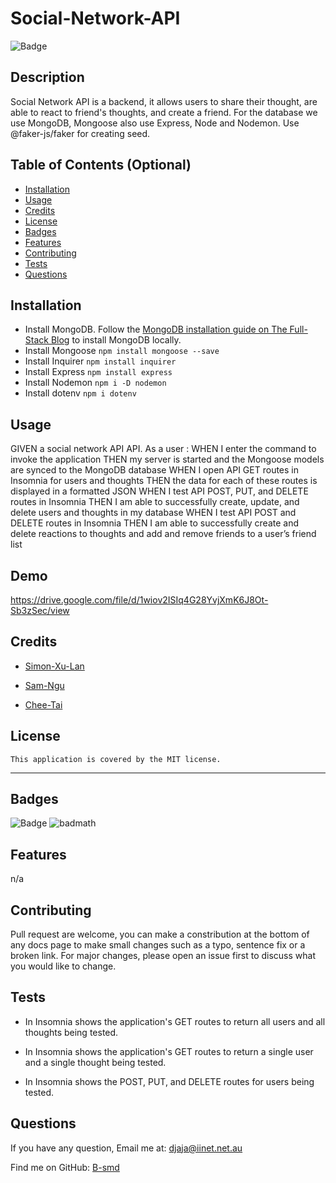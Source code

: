 # Social-Network-API

  ![Badge](https://img.shields.io/badge/License-MIT-blue.svg)

## Description

Social Network API is a backend, it allows users to share their thought, are able to react to friend's thoughts, and create a friend. For the database we use MongoDB, Mongoose also use Express, Node and Nodemon. Use @faker-js/faker for creating seed.

## Table of Contents (Optional)

- [Installation](#installation)
- [Usage](#usage)
- [Credits](#credits)
- [License](#license)
- [Badges](#badges)
- [Features](#features)
- [Contributing](#contributing)
- [Tests](#tests)
- [Questions](#questions)

## Installation

- Install MongoDB. Follow the [MongoDB installation guide on The Full-Stack Blog](https://coding-boot-camp.github.io/full-stack/mongodb/how-to-install-mongodb) to install MongoDB locally.
- Install Mongoose `npm install mongoose --save`
- Install Inquirer `npm install inquirer`
- Install Express `npm install express`
- Install Nodemon `npm i -D nodemon`
- Install dotenv `npm i dotenv`


## Usage

GIVEN a social network API API.
As a user :
WHEN I enter the command to invoke the application
THEN my server is started and the Mongoose models are synced to the MongoDB database
WHEN I open API GET routes in Insomnia for users and thoughts
THEN the data for each of these routes is displayed in a formatted JSON
WHEN I test API POST, PUT, and DELETE routes in Insomnia
THEN I am able to successfully create, update, and delete users and thoughts in my database
WHEN I test API POST and DELETE routes in Insomnia
THEN I am able to successfully create and delete reactions to thoughts and add and remove friends to a user’s friend list


## Demo

https://drive.google.com/file/d/1wiov2ISIq4G28YvjXmK6J8Ot-Sb3zSec/view

## Credits
- [Simon-Xu-Lan](https://github.com/Simon-Xu-Lan)

- [Sam-Ngu](https://github.com/sam-ngu)

- [Chee-Tai](https://github.com/cupacheeno)

## License
    This application is covered by the MIT license.

---
## Badges
![Badge](https://img.shields.io/badge/License-MIT-blue.svg)
![badmath](https://img.shields.io/github/languages/top/lernantino/badmath)

## Features

n/a

## Contributing

Pull request are welcome, you can make a constribution at the bottom of any docs page to make small changes such as a typo, sentence fix or a broken link. For major changes, please open an issue first to discuss what you would like to change.

## Tests

- In Insomnia shows the application's GET routes to return all users and all thoughts being tested.

- In Insomnia shows the application's GET routes to return a single user and a single thought being tested.

- In Insomnia shows the POST, PUT, and DELETE routes for users being tested.

## Questions

If you have any question, Email me at: djaja@iinet.net.au 

Find me on GitHub: [B-smd](https://github.com/B-smd)   
